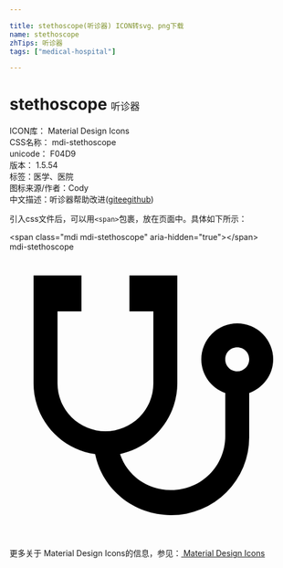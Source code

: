 ```yaml
---

title: stethoscope(听诊器) ICON转svg、png下载
name: stethoscope
zhTips: 听诊器
tags: ["medical-hospital"]

---
```


# stethoscope  <small style="font-size: 60%;font-weight: 100">听诊器</small>


<div class="detail-page">
<p>
<span>
ICON库：
<span class="badge-secondary badge">Material Design Icons</span> 
</span>
<br/>
<span>
CSS名称：
<span class="badge-secondary badge">mdi-stethoscope</span> 
</span>
<br/>
<span>
unicode：
<span class="badge-secondary badge">F04D9</span> 
<copy-btn content='F04D9' btn-title=""></copy-btn>
<copy-btn :content='String.fromCodePoint(parseInt("F04D9", 16))' btn-title="复制U"></copy-btn>
</span>
<br/>
<span>
版本：
<span class="badge-secondary badge">1.5.54</span> 
</span><br/><span>标签：<span class="badge-light badge"><router-link to="/tags/medical-hospital.html">医学、医院</router-link></span></span>
<br/>
<span>图标来源/作者：<span class="badge-light badge">Cody</span></span> 
<br/>
<span class="zh-detail">中文描述：<span class="badge-primary badge">听诊器</span><span class="help-link"><span>帮助改进</span>(<a href="https://gitee.com/liuwave/icon-helper/edit/master/json/material/stethoscope.json" target="_blank" rel="noopener noreferrer">gitee</a><a href="https://github.com/liuwave/icon-helper/edit/master/json/material/stethoscope.json" target="_blank" rel="noopener noreferrer">github</a></span>)</span><br/>
</p>
</div>
<div class="alert alert-dark">
  <i class="mdi mdi-stethoscope mdi-48px"></i>
  <i class="mdi mdi-stethoscope mdi-36px"></i>
  <i class="mdi mdi-stethoscope mdi-24px"></i>
  <i class="mdi mdi-stethoscope mdi-18px"></i>
</div>
<div>
  <p>引入css文件后，可以用<code>&lt;span&gt;</code>包裹，放在页面中。具体如下所示：    
  </p>
  <div class="alert alert-primary" style="font-size: 14px">
    &lt;span class="mdi mdi-stethoscope" aria-hidden="true"&gt;&lt;/span&gt;
    <copy-btn content='<span class="mdi mdi-stethoscope" aria-hidden="true"></span>'></copy-btn>
  </div>
  <div class="alert alert-secondary">
    <i class="mdi mdi-stethoscope"
    style="font-size: 24px"
    aria-hidden="true"></i> mdi-stethoscope
    <copy-btn content="mdi-stethoscope" btn-title="复制图标名称"></copy-btn>
  </div>
</div>
<div id="svg" class="svg-wrap">
<svg xmlns="http://www.w3.org/2000/svg" viewBox="0 0 24 24"><path d="M19,8C19.56,8 20,8.43 20,9A1,1 0 0,1 19,10C18.43,10 18,9.55 18,9C18,8.43 18.43,8 19,8M2,2V11C2,13.96 4.19,16.5 7.14,16.91C7.76,19.92 10.42,22 13.5,22A6.5,6.5 0 0,0 20,15.5V11.81C21.16,11.39 22,10.29 22,9A3,3 0 0,0 19,6A3,3 0 0,0 16,9C16,10.29 16.84,11.4 18,11.81V15.41C18,17.91 16,19.91 13.5,19.91C11.5,19.91 9.82,18.7 9.22,16.9C12,16.3 14,13.8 14,11V2H10V5H12V11A4,4 0 0,1 8,15A4,4 0 0,1 4,11V5H6V2H2Z" /></svg>
</div>
<detail full-name='mdi-stethoscope'></detail>
    
<div><p>更多关于 Material Design Icons的信息，参见：<a target="_blank" href="https://iconhelper.cn/material.html"> Material Design Icons</a>
</p></div>
